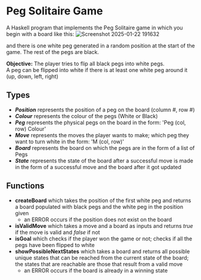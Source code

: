 # Peg Solitaire Game
A Haskell program that implements the Peg Solitaire game in which you begin with a board like this:
![Screenshot 2025-01-22 191632](https://github.com/user-attachments/assets/2e16c733-7467-4e58-8b5d-1f64aa42ea8a)

and there is one white peg generated in a random position at the start of the game. The rest of the pegs are black.

**Objective:** The player tries to flip all black pegs into white pegs.                            
A peg can be flipped into white if there is at least one white peg around it (up, down, left, right)
## Types
- **_Position_** represents the position of a peg on the board (column #, row #)
- **_Colour_** represents the colour of the pegs (White or Black)
- **_Peg_** represents the physical pegs on the board in the form: 'Peg (col, row) Colour'
- **_Move_** represents the moves the player wants to make; which peg they want to turn white in the form: 'M (col, row)'
- **_Board_** represents the board on which the pegs are in the form of a list of Pegs
- **_State_** represents the state of the board after a successful move is made in the form of a successful move and the board after it got updated

## Functions
  - **createBoard** which takes the position of the first white peg and returns a board populated with black pegs and the white peg in the position given
    - an ERROR occurs if the position does not exist on the board
  - **isValidMove** which takes a move and a board as inputs and returns _true_ if the move is valid and _false_ if not
  - **isGoal** which checks if the player won the game or not; checks if all the pegs have been flipped to white
  - **showPossibleNextStates** which takes a board and returns all possible unique states that can be reached from the current state of the board; the states that are reachable are those that result from a valid move
    - an ERROR occurs if the board is already in a winning state
